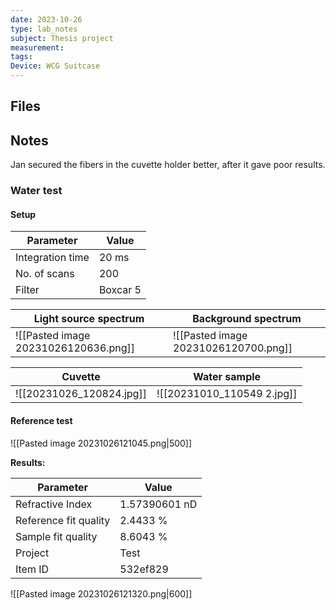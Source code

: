 ```yaml
---
date: 2023-10-26
type: lab_notes
subject: Thesis project
measurement: 
tags: 
Device: WCG Suitcase
---
```

## Files


## Notes
Jan secured the fibers in the cuvette holder better, after it gave poor results.

### Water test

#### Setup
| Parameter        | Value |
| ---------------- | ----- |
| Integration time | 20 ms |
| No. of scans     | 200   |
| Filter           | Boxcar 5      |

| Light source spectrum                | Background spectrum |
| ------------------------------------ | ------------------- |
| ![[Pasted image 20231026120636.png]] | ![[Pasted image 20231026120700.png]]                    |

| Cuvette                  | Water sample |
| ------------------------ | ------------ |
| ![[20231026_120824.jpg]] |   ![[20231010_110549 2.jpg]]           |

#### Reference test

![[Pasted image 20231026121045.png|500]]

**Results:**

| Parameter             | Value         |
| --------------------- | ------------- |
| Refractive Index      | 1.57390601 nD |
| Reference fit quality | 2.4433 %      |
| Sample fit quality    | 8.6043 %      |
| Project               | Test          |
| Item ID               | 532ef829              |

![[Pasted image 20231026121320.png|600]]

